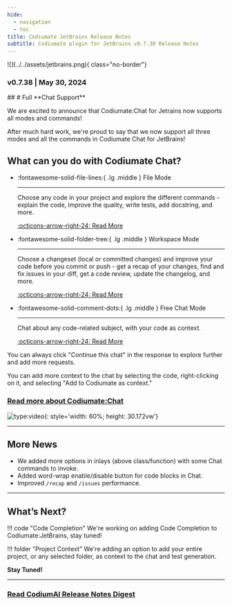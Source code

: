 ```yaml
---
hide:
  - navigation
  - toc
title: Codiumate JetBrains Release Notes
subtitle: Codiumate plugin for JetBrains v0.7.30 Release Notes
---
```

<div class="content" markdown>
<div class="bg-clear" markdown>

<div markdown class="centered">
![](../../assets/jetbrains.png){ class="no-border"}

### v0.7.38 | May 30, 2024

<div markdown class="bg-blue">

<div markdown class="content">
##
# Full **Chat Support**

We are excited to announce that Codiumate:Chat for Jetrains now supports all modes and commands!


After much hard work, we're proud to say that we now support all three modes and all the commands in Codiumate Chat for JetBrains! 

## **What can you do with Codiumate Chat?**


<div class="grid cards" markdown>

-   :fontawesome-solid-file-lines:{ .lg .middle } File Mode

    ---

    Choose any code in your project and explore the different commands - explain the code, improve the quality, write tests, add docstring, and more.

    [:octicons-arrow-right-24: Read More](https://codiumate-docs.codium.ai/chat/modes/file-mode/)

-   :fontawesome-solid-folder-tree:{ .lg .middle } Workspace Mode

    ---

    Choose a changeset (local or committed changes) and improve your code before you commit or push - get a recap of your changes, find and fix issues in your diff, get a code review, update the changelog, and more.


    [:octicons-arrow-right-24: Read More](https://codiumate-docs.codium.ai/chat/modes/workspace-mode/)

-   :fontawesome-solid-comment-dots:{ .lg .middle } Free Chat Mode

    ---

    Chat about any code-related subject, with your code as context.


    [:octicons-arrow-right-24: Read More](https://codiumate-docs.codium.ai/chat/modes/free-chat/)


</div>

You can always click "Continue this chat" in the response to explore further and add more requests.

You can add more context to the chat by selecting the code, right-clicking on it, and selecting "Add to Codiumate as context."

### **[Read more about Codiumate:Chat](https://codiumate-docs.codium.ai/chat/)**

![type:video](https://www.youtube.com/embed/EjrgjBOLPGc?si=6ls9f4MMLuOKcayn){: style='width: 60%; height: 30.172vw'}

---



## More **News**

<div class="left-padding" markdown>

- We added more options in inlays (above class/function) with some Chat commands to invoke.
- Added word-wrap enable/disable button for code blocks in Chat.
- Improved `/recap` and `/issues` performance.

</div>

--- 

## What’s **Next**?

!!! code "Code Completion"
    We're working on adding Code Completion to Codiumate:JetBrains, stay tuned!

!!! folder "Project Context"
    We're adding an option to add your entire project, or any selected folder, as context to the chat and test generation.

**Stay Tuned!**

---

### **[Read CodiumAI Release Notes Digest](../../index.md)**

</div>
</div>
</div>
</div>
</div>
